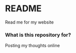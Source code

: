 # README #

Read me for my website

### What is this repository for? ###

Posting my thoughts online


